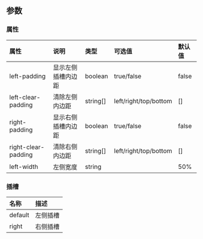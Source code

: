 
## 参数

### 属性

| 属性        | 说明       | 类型 | 可选值 | 默认值 |
| :--------- |:--------| :-----| :-----| :-----|
| left-padding	| 显示左侧插槽内边距	| boolean	| true/false	| false |
| left-clear-padding	| 清除左侧内边距	| string[]	| left/right/top/bottom	| [] |
| right-padding	| 显示右侧插槽内边距	| boolean	| true/false	| false |
| right-clear-padding	| 清除右侧内边距	| string[]	| left/right/top/bottom	| [] |
| left-width	| 左侧宽度	| string	| 	| 50% |


### 插槽

| 名称        |  描述 |
| :--------- |:-----|
|  default | 左侧插槽 | 
|  right | 右侧插槽 | 

